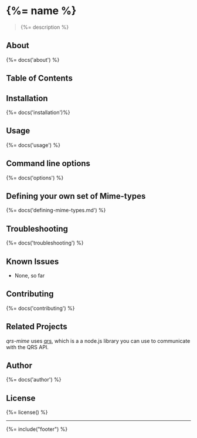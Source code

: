 # {%= name %}
> {%= description %}

## About
{%= docs('about') %}

## Table of Contents
<!-- toc -->

## Installation
{%= docs('installation')%}

## Usage
{%= docs('usage') %}

## Command line options
{%= docs('options') %}

## Defining your own set of Mime-types
{%= docs('defining-mime-types.md') %}

## Troubleshooting
{%= docs('troubleshooting') %}

## Known Issues
- None, so far

## Contributing
{%= docs('contributing') %}

## Related Projects
*qrs-mime* uses [qrs](https://github.com/stefanwalther/qrs), which is a a node.js library you can use to communicate with the QRS API.

## Author
{%= docs('author') %}

## License
{%= license() %}

***

{%= include("footer") %}
